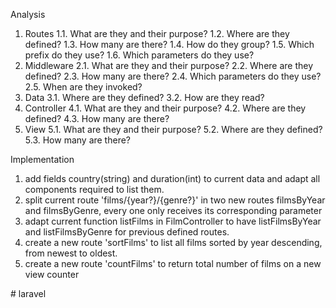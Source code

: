 Analysis
1. Routes
    1.1. What are they and their purpose?
    1.2. Where are they defined?
    1.3. How many are there?
    1.4. How do they group?
    1.5. Which prefix do they use?
    1.6. Which parameters do they use?
2. Middleware
    2.1. What are they and their purpose?
    2.2. Where are they defined?
    2.3. How many are there?
    2.4. Which parameters do they use?
    2.5. When are they invoked?
3. Data
    3.1. Where are they defined?
    3.2. How are they read?
4. Controller
    4.1. What are they and their purpose?
    4.2. Where are they defined?
    4.3. How many are there?
5. View
    5.1. What are they and their purpose?
    5.2. Where are they defined?
    5.3. How many are there?

Implementation
1. add fields country(string) and duration(int) to current data and adapt all components required to list them.
2. split current route 'films/{year?}/{genre?}' in two new routes filmsByYear and filmsByGenre, every one only receives its corresponding parameter
3. adapt current function listFilms in FilmController to have listFilmsByYear and listFilmsByGenre for previous defined routes.
4. create a new route 'sortFilms' to list all films sorted by year descending, from newest to oldest.
5. create a new route 'countFilms' to return total number of films on a new view counter

#   l a r a v e l  
 